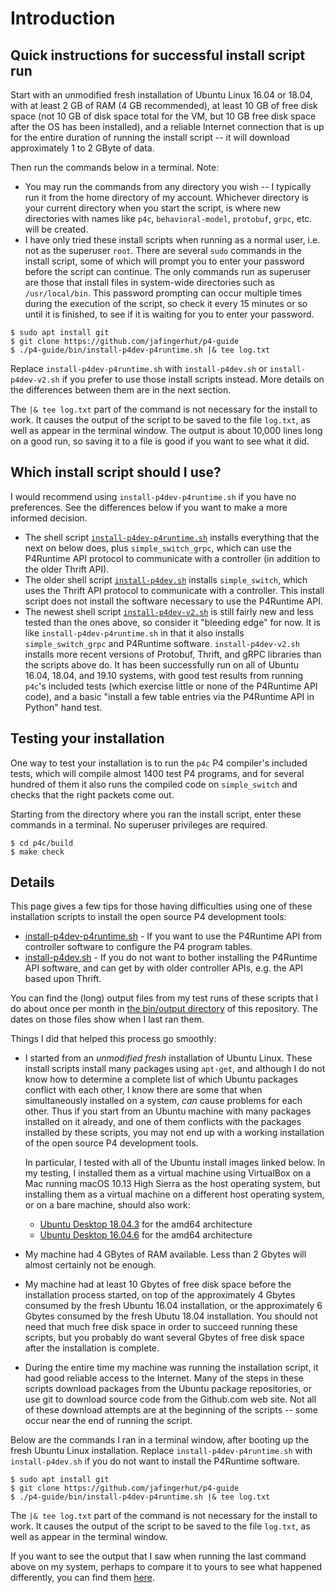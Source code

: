 # Introduction


## Quick instructions for successful install script run

Start with an unmodified fresh installation of Ubuntu Linux 16.04 or
18.04, with at least 2 GB of RAM (4 GB recommended), at least 10 GB of
free disk space (not 10 GB of disk space total for the VM, but 10 GB
free disk space after the OS has been installed), and a reliable
Internet connection that is up for the entire duration of running the
install script -- it will download approximately 1 to 2 GByte of data.

Then run the commands below in a terminal.  Note:
+ You may run the commands from any directory you wish -- I typically
  run it from the home directory of my account.  Whichever directory
  is your current directory when you start the script, is where new
  directories with names like `p4c`, `behavioral-model`, `protobuf`,
  `grpc`, etc. will be created.
+ I have only tried these install scripts when running as a normal
  user, i.e. not as the superuser `root`.  There are several `sudo`
  commands in the install script, some of which will prompt you to
  enter your password before the script can continue.  The only
  commands run as superuser are those that install files in
  system-wide directories such as `/usr/local/bin`.  This password
  prompting can occur multiple times during the execution of the
  script, so check it every 15 minutes or so until it is finished, to
  see if it is waiting for you to enter your password.
```
$ sudo apt install git
$ git clone https://github.com/jafingerhut/p4-guide
$ ./p4-guide/bin/install-p4dev-p4runtime.sh |& tee log.txt
```
Replace `install-p4dev-p4runtime.sh` with `install-p4dev.sh` or
`install-p4dev-v2.sh` if you prefer to use those install scripts
instead.  More details on the differences between them are in the next
section.

The `|& tee log.txt` part of the command is not necessary for the
install to work.  It causes the output of the script to be saved to
the file `log.txt`, as well as appear in the terminal window.  The
output is about 10,000 lines long on a good run, so saving it to a
file is good if you want to see what it did.


## Which install script should I use?

I would recommend using `install-p4dev-p4runtime.sh` if you have no
preferences.  See the differences below if you want to make a more
informed decision.

* The shell script
  [`install-p4dev-p4runtime.sh`](install-p4dev-p4runtime.sh)
  installs everything that the next on below does, plus
  `simple_switch_grpc`, which can use the P4Runtime API protocol to
  communicate with a controller (in addition to the older Thrift API).
* The older shell script [`install-p4dev.sh`](install-p4dev.sh)
  installs `simple_switch`, which uses the Thrift API protocol to
  communicate with a controller.  This install script does not install
  the software necessary to use the P4Runtime API.
* The newest shell script
  [`install-p4dev-v2.sh`](install-p4dev-v2.sh) is still fairly new
  and less tested than the ones above, so consider it "bleeding edge"
  for now.  It is like `install-p4dev-p4runtime.sh` in that it also
  installs `simple_switch_grpc` and P4Runtime software.
  `install-p4dev-v2.sh` installs more recent versions of Protobuf,
  Thrift, and gRPC libraries than the scripts above do.  It has been
  successfully run on all of Ubuntu 16.04, 18.04, and 19.10 systems,
  with good test results from running `p4c`'s included tests (which
  exercise little or none of the P4Runtime API code), and a basic
  "install a few table entries via the P4Runtime API in Python" hand
  test.


## Testing your installation

One way to test your installation is to run the `p4c` P4 compiler's
included tests, which will compile almost 1400 test P4 programs, and
for several hundred of them it also runs the compiled code on
`simple_switch` and checks that the right packets come out.

Starting from the directory where you ran the install script, enter
these commands in a terminal.  No superuser privileges are required.
```
$ cd p4c/build
$ make check
```


## Details

This page gives a few tips for those having difficulties using one of
these installation scripts to install the open source P4 development
tools:

+ [install-p4dev-p4runtime.sh](install-p4dev-p4runtime.sh) - If you
  want to use the P4Runtime API from controller software to configure
  the P4 program tables.
+ [install-p4dev.sh](install-p4dev.sh) - If you do not want to bother
  installing the P4Runtime API software, and can get by with older
  controller APIs, e.g. the API based upon Thrift.

You can find the (long) output files from my test runs of these
scripts that I do about once per month in [the bin/output
directory](output/) of this repository.  The dates on those files show
when I last ran them.

Things I did that helped this process go smoothly:

+ I started from an _unmodified_ _fresh_ installation of Ubuntu Linux.
  These install scripts install many packages using `apt-get`, and
  although I do not know how to determine a complete list of which
  Ubuntu packages conflict with each other, I know there are some that
  when simultaneously installed on a system, _can_ cause problems for
  each other.  Thus if you start from an Ubuntu machine with many
  packages installed on it already, and one of them conflicts with the
  packages installed by these scripts, you may not end up with a
  working installation of the open source P4 development tools.
  
  In particular, I tested with all of the Ubuntu install images linked
  below.  In my testing, I installed them as a virtual machine using
  VirtualBox on a Mac running macOS 10.13 High Sierra as the host
  operating system, but installing them as a virtual machine on a
  different host operating system, or on a bare machine, should also
  work:
  + [Ubuntu Desktop 18.04.3](http://releases.ubuntu.com/18.04/ubuntu-18.04.3-desktop-amd64.iso) for the amd64 architecture
  + [Ubuntu Desktop 16.04.6](http://releases.ubuntu.com/16.04/ubuntu-16.04.6-desktop-amd64.iso) for the amd64 architecture
+ My machine had 4 GBytes of RAM available.  Less than 2 Gbytes will
  almost certainly not be enough.
+ My machine had at least 10 Gbytes of free disk space before the
  installation process started, on top of the approximately 4 Gbytes
  consumed by the fresh Ubuntu 16.04 installation, or the
  approximately 6 Gbytes consumed by the fresh Ubutu 18.04
  installation.  You should not need that much free disk space in
  order to succeed running these scripts, but you probably do want
  several Gbytes of free disk space after the installation is
  complete.
+ During the entire time my machine was running the installation
  script, it had good reliable access to the Internet.  Many of the
  steps in these scripts download packages from the Ubuntu package
  repositories, or use git to download source code from the Github.com
  web site.  Not all of these download attempts are at the beginning
  of the scripts -- some occur near the end of running the script.

Below are the commands I ran in a terminal window, after booting up
the fresh Ubuntu Linux installation.  Replace
`install-p4dev-p4runtime.sh` with `install-p4dev.sh` if you do not
want to install the P4Runtime software.

```
$ sudo apt install git
$ git clone https://github.com/jafingerhut/p4-guide
$ ./p4-guide/bin/install-p4dev-p4runtime.sh |& tee log.txt
```

The `|& tee log.txt` part of the command is not necessary for the
install to work.  It causes the output of the script to be saved to
the file `log.txt`, as well as appear in the terminal window.

If you want to see the output that I saw when running the last command
above on my system, perhaps to compare it to yours to see what
happened differently, you can find them [here](output/).
